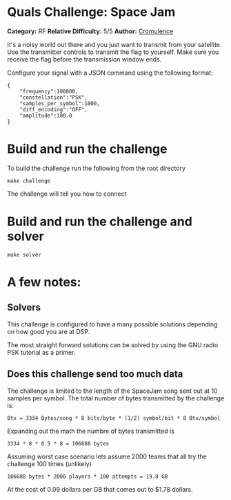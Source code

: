 # Quals Challenge: Space Jam #

**Category:** RF
**Relative Difficulty:** 5/5
**Author:** [Cromulence](https://cromulence.com/)

It's a noisy world out there and you just want to transmit from your satellite. Use the transmitter controls to transmit the flag to yourself. Make sure you receive the flag before the transmission window ends.

Configure your signal with a JSON command using the following format:
```
{
    "frequency":100000,
    "constellation":"PSK",
    "samples_per_symbol":1000,
    "diff_encoding":"OFF",
    "amplitude":100.0
}
```


# Build and run the challenge

To build the challenge run the following from the root directory
```
make challenge
```

The challenge will tell you how to connect
# Build and run the challenge and solver
```
make solver
```

# A few notes:

## Solvers

This challenge is configured to have a many possible solutions depending on how good you are at DSP.

The most straight forward solutions can be solved by using the GNU radio PSK tutorial as a primer.

## Does this challenge send too much data

The challenge is limited to the length of the SpaceJam song sent out at 10 samples per symbol. The total number of bytes transmitted by the challenge is:
```
Btx = 3334 Bytes/song * 8 bits/byte * (1/2) symbol/bit * 8 Btx/symbol  
```

Expanding out the math the numbre of bytes transmitted is 
```
3334 * 8 * 0.5 * 8 = 106688 bytes 
```
Assuming worst case scenario lets assume 2000 teams that all try the challenge 100 times (unlikely)

```
106688 bytes * 2000 players * 100 attempts = 19.8 GB
```

At the cost of 0.09 dollars per  GB that comes out to $1.78 dollars.

